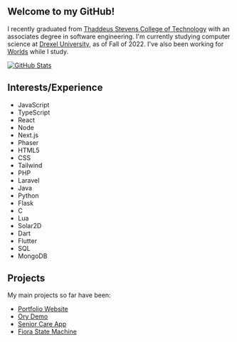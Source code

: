 ## Welcome to my GitHub!

I recently graduated from [Thaddeus Stevens College of Technology](https://stevenscollege.edu/) with an associates degree in software engineering.
I'm currently studying computer science at [Drexel University](https://drexel.edu/), as of Fall of 2022.
I've also been working for [Worlds](https://www.worlds.org/) while I study.

[![GitHub Stats](https://github-readme-stats.vercel.app/api/top-langs/?username=GabeCurran&hide=python&langs_count=8&layout=compact&theme=dark&card_width=445)](https://github.com/anuraghazra/github-readme-stats)

## Interests/Experience
- JavaScript
- TypeScript
- React
- Node
- Next.js
- Phaser
- HTML5
- CSS
- Tailwind
- PHP
- Laravel
- Java
- Python
- Flask
- C
- Lua
- Solar2D
- Dart
- Flutter
- SQL
- MongoDB

## Projects
My main projects so far have been:
- [Portfolio Website](https://gabecurran.me/)
- [Ory Demo](https://ory-demo.com/)
- [Senior Care App](https://care-of-yore.herokuapp.com/)
- [Fiora State Machine](https://www.cs.drexel.edu/~gc668/fiora)
